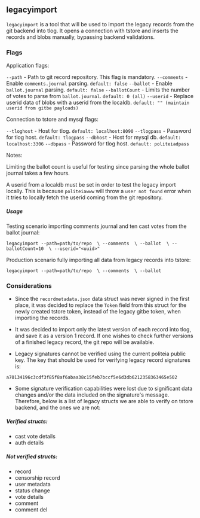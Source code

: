 ## legacyimport

`legacyimport` is a tool that will be used to import the legacy records from
the git backend into tlog. It opens a connection with tstore and inserts the
records and blobs manually, bypassing backend validations.

### Flags

Application flags:

`--path`        - Path to git record repository. This flag is mandatory.
`--comments`    - Enable `comments.journal` parsing.
  `default: false`
`--ballot`      - Enable `ballot.journal` parsing.
  `default: false`
`--ballotCount` - Limits the number of votes to parse from `ballot.journal`.
  `default: 0 (all)`
`--userid`      - Replace userid data of blobs with a userid from the localdb.
  `default: "" (maintain userid from gitbe payloads)`

Connection to tstore and mysql flags:

`--tloghost`    - Host for tlog.
  `default: localhost:8090`
`--tlogpass`    - Password for tlog host.
  `default: tlogpass`
`--dbhost`      - Host for mysql db.
  `default: localhost:3306`
`--dbpass`    - Password for tlog host.
  `default: politeiadpass`


Notes: 

Limiting the ballot count is useful for testing since parsing the whole
ballot journal takes a few hours. 

A userid from a localdb must be set in order to test the legacy import locally.
This is because `politeiawww` will throw a `user not found` error when it tries
to locally fetch the userid coming from the git repository.

##### Usage

Testing scenario importing comments journal and ten cast votes from the ballot 
journal: 

`legacyimport --path=path/to/repo 
  \ --comments 
  \ --ballot 
  \ --ballotCount=10 
  \ --userid="<uuid>"`

Production scenario fully importing all data from legacy records into tstore:

`legacyimport --path=path/to/repo 
  \ --comments 
  \ --ballot`

### Considerations

- Since the `recordmetadata.json` data struct was never signed in the first
place, it was decided to replace the `Token` field from this struct for the
newly created tstore token, instead of the legacy gitbe token, when importing
the records.

- It was decided to import only the latest version of each record into tlog, 
and save it as a version 1 record. If one wishes to check further versions
of a finished legacy record, the git repo will be available.

- Legacy signatures cannot be verified using the current politeia public key.
The key that should be used for verifying legacy record signatures is:

`a70134196c3cdf3f85f8af6abaa38c15feb7bccf5e6d3db6212358363465e502`

- Some signature verification capabilities were lost due to significant data
changes and/or the data included on the signature's message. Therefore, below
is a list of legacy structs we are able to verify on tstore backend, and the
ones we are not:

##### Verified structs:
  - cast vote details
  - auth details

##### Not verified structs:
  - record
  - censorship record
  - user metadata
  - status change
  - vote details 
  - comment
  - comment del



